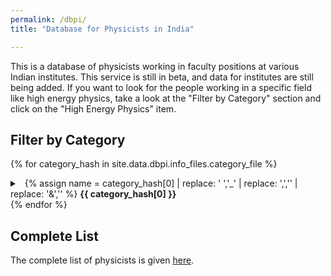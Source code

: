 ```yaml
---
permalink: /dbpi/
title: "Database for Physicists in India"

---
```


This is a database of physicists working in faculty positions at various Indian institutes. This service is still in beta, and data for institutes are still being added. If you want to look for the people working in a specific field like high energy physics, take a look at the "Filter by Category" section and click on the "High Energy Physics" item.

## Filter by Category

{% for category_hash in site.data.dbpi.info_files.category_file %}
<details>
<summary> 
&nbsp;
{% assign name = category_hash[0] | replace: ' ','_' | replace: ',','' | replace: '&','' %}
<b>{{ category_hash[0] }}</b>
</summary>
<br>
{% for file_hash in site.data.dbpi.category_data %}
{% if file_hash[0] == name %}
{% assign people = file_hash[1] %}
<table>
<tr><th align="center">Name</th>
<th align="center">Institute</th>
<th align="center">Designation</th>
<th align="center">Research Area</th>
<th align="center">Email Id</th></tr>
{% for person in people %}
	<tr>
	<td>{{ person.Name }}</td>
	<td><a target="_blank" style="text-decoration: none" href="{{ person.Homepage }}">{{ person.Institute }}</a></td>
	<td>{{ person.Designation }}</td>
	<td>{{ person.Interests | join: ", " }}</td>
	<td>{{ person.Email }}</td>
	</tr>
{% endfor %}
</table>
{% endif %}
{% endfor %}
</details>
{% endfor %}


## Complete List

The complete list of physicists is given [here](/dbpi-complete/).

